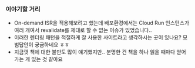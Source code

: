 ### 이야기할 거리

- On-demand ISR을 적용해보려고 했는데 배포환경에서는 Cloud Run 인스턴스가 여러 개여서 revalidate를 제대로 할 수 없는 이슈가 있었습니다..
- 이러한 렌더링 패턴을 적절하게 잘 사용한 사이트라고 생각하시는 곳이 있나요? 모범답안이 궁금하네요 ㅎㅎ
- 지금껏 책에 대한 불만도 많이 얘기했지만.. 분명한 건 책을 하나 읽을 때마다 얻어가는 게 있는 것 같아요
